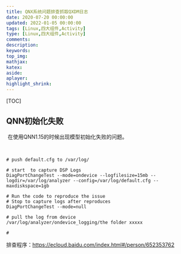 ```yaml
---
title: QNX系统问题排查抓取QXDM日志
date: 2020-07-20 00:00:00
updated: 2022-01-05 00:00:00
tags: [Linux,四大组件,Activity]
type: [Linux,四大组件,Activity]
comments:  
description:  
keywords:  
top_img:
mathjax:
katex:
aside:
aplayer:
highlight_shrink:
---
```


[TOC]





## QNN初始化失败

​		在使用QNN1.15的时候出现模型初始化失败的问题。

​		

```shell
# push default.cfg to /var/log/

# start  to capture DSP Logs
DiagPortChangeTest --mode=ondevice --logfilesize=15mb --logdir=/var/log/analyzer --config=/var/log/default.cfg --maxdiskspace=1gb

# Run the code to reproduce the issue
# Stop to capture logs after reproduces
DiagPortChangeTest --mode=null

# pull the log from device
/var/log/analyzer/ondevice_logging/the folder xxxxx

#
```

排查程序：https://ecloud.baidu.com/index.html#/person/652353762